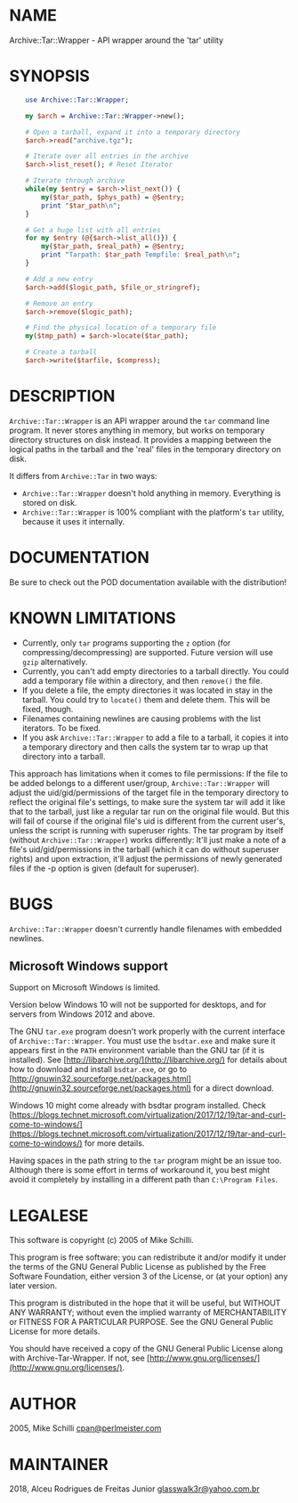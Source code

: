 # NAME

Archive::Tar::Wrapper - API wrapper around the 'tar' utility

# SYNOPSIS

```perl
    use Archive::Tar::Wrapper;

    my $arch = Archive::Tar::Wrapper->new();

    # Open a tarball, expand it into a temporary directory
    $arch->read("archive.tgz");

    # Iterate over all entries in the archive
    $arch->list_reset(); # Reset Iterator

    # Iterate through archive
    while(my $entry = $arch->list_next()) {
        my($tar_path, $phys_path) = @$entry;
        print "$tar_path\n";
    }

    # Get a huge list with all entries
    for my $entry (@{$arch->list_all()}) {
        my($tar_path, $real_path) = @$entry;
        print "Tarpath: $tar_path Tempfile: $real_path\n";
    }

    # Add a new entry
    $arch->add($logic_path, $file_or_stringref);

    # Remove an entry
    $arch->remove($logic_path);

    # Find the physical location of a temporary file
    my($tmp_path) = $arch->locate($tar_path);

    # Create a tarball
    $arch->write($tarfile, $compress);
```

# DESCRIPTION

`Archive::Tar::Wrapper` is an API wrapper around the `tar` command line
program. It never stores anything in memory, but works on temporary
directory structures on disk instead. It provides a mapping between
the logical paths in the tarball and the 'real' files in the temporary
directory on disk.

It differs from `Archive::Tar` in two ways:

* `Archive::Tar::Wrapper` doesn't hold anything in memory. Everything is
stored on disk.
* `Archive::Tar::Wrapper` is 100% compliant with the platform's `tar`
utility, because it uses it internally.

# DOCUMENTATION

Be sure to check out the POD documentation available with the distribution!

# KNOWN LIMITATIONS

* Currently, only `tar` programs supporting the `z` option (for
compressing/decompressing) are supported. Future version will use
`gzip` alternatively.
* Currently, you can't add empty directories to a tarball directly.
You could add a temporary file within a directory, and then
`remove()` the file.
* If you delete a file, the empty directories it was located in
stay in the tarball. You could try to `locate()` them and delete
them. This will be fixed, though.
* Filenames containing newlines are causing problems with the list
iterators. To be fixed.
* If you ask `Archive::Tar::Wrapper` to add a file to a tarball, it copies it into
a temporary directory and then calls the system tar to wrap up that directory
into a tarball.

This approach has limitations when it comes to file permissions: If the file to
be added belongs to a different user/group, `Archive::Tar::Wrapper` will adjust
the uid/gid/permissions of the target file in the temporary directory to
reflect the original file's settings, to make sure the system tar will add it
like that to the tarball, just like a regular tar run on the original file
would. But this will fail of course if the original file's uid is different
from the current user's, unless the script is running with superuser rights.
The tar program by itself (without `Archive::Tar::Wrapper`) works differently:
It'll just make a note of a file's uid/gid/permissions in the tarball (which it
can do without superuser rights) and upon extraction, it'll adjust the
permissions of newly generated files if the -p option is given (default for
superuser).

# BUGS

`Archive::Tar::Wrapper` doesn't currently handle filenames with embedded
newlines.

## Microsoft Windows support

Support on Microsoft Windows is limited.

Version below Windows 10 will not be supported for desktops, and for servers
from Windows 2012 and above.

The GNU `tar.exe` program doesn't work properly with the current interface of
`Archive::Tar::Wrapper`.
You must use the `bsdtar.exe` and make sure it appears first in the `PATH`
environment variable than the GNU tar (if it is installed). See
[http://libarchive.org/](http://libarchive.org/) for details about how to
download and install `bsdtar.exe`, or go to
[http://gnuwin32.sourceforge.net/packages.html](http://gnuwin32.sourceforge.net/packages.html)
for a direct download.

Windows 10 might come already with bsdtar program installed. Check
[https://blogs.technet.microsoft.com/virtualization/2017/12/19/tar-and-curl-come-to-windows/](https://blogs.technet.microsoft.com/virtualization/2017/12/19/tar-and-curl-come-to-windows/)
for more details.

Having spaces in the path string to the `tar` program might be an issue too.
Although there is some effort in terms of workaround it, you best might avoid it
completely by installing in a different path than `C:\Program Files`.

# LEGALESE

This software is copyright (c) 2005 of Mike Schilli.

This program is free software: you can redistribute it and/or modify it under
the terms of the GNU General Public License as published by the Free Software
Foundation, either version 3 of the License, or (at your option) any later
version.

This program is distributed in the hope that it will be useful, but WITHOUT ANY
WARRANTY; without even the implied warranty of MERCHANTABILITY or FITNESS FOR A
PARTICULAR PURPOSE. See the GNU General Public License for more details.

You should have received a copy of the GNU General Public License along with
Archive-Tar-Wrapper. If not, see [http://www.gnu.org/licenses/](http://www.gnu.org/licenses/).

# AUTHOR

2005, Mike Schilli <cpan@perlmeister.com>

# MAINTAINER

2018, Alceu Rodrigues de Freitas Junior <glasswalk3r@yahoo.com.br>
